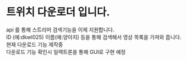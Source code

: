 # 트위치 다운로더 입니다.
api 를 통해 스트리머 검색기능을 이제 지원합니다.  
ID (예:dkwl025) 이름(예:양아지) 등을 통해 검색해서 영상 목록을 가져와 줍니다.  
현재 다운로드 기능 제작중  
다운로드 기능 확인시 일렉트론을 통해 GUI로 구현 예정  
